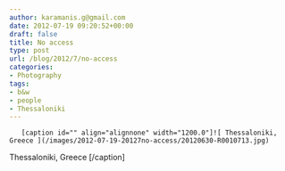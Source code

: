 ```yaml
---
author: karamanis.g@gmail.com
date: 2012-07-19 09:20:52+00:00
draft: false
title: No access
type: post
url: /blog/2012/7/no-access
categories:
- Photography
tags:
- b&w
- people
- Thessaloniki
---
```



  
       [caption id="" align="alignnone" width="1200.0"]![ Thessaloniki, Greece ](/images/2012-07-19-20127no-access/20120630-R0010713.jpg)
 Thessaloniki, Greece [/caption]
